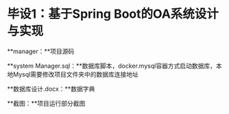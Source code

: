 # 毕设1：基于Spring Boot的OA系统设计与实现

**manager：**项目源码

**system Manager.sql：**数据库脚本，docker.mysql容器方式启动数据库，本地Mysql需要修改项目文件夹中的数据库连接地址

**数据库设计.docx：**数据字典

**截图：**项目运行部分截图



